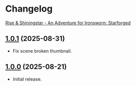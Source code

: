 # Changelog

[Rise & Shiningstar - An Adventure for Ironsworn: Starforged](https://foundryvtt.com/packages/rise-and-shining-star)

## [1.0.1](https://github.com/jendave/rise-and-shiningstar/blob/main/CHANGELOG.md) (2025-08-31)

* Fix scene broken thumbnail.

## [1.0.0](https://github.com/jendave/rise-and-shiningstar/blob/main/CHANGELOG.md) (2025-08-21)

* Initial release.
